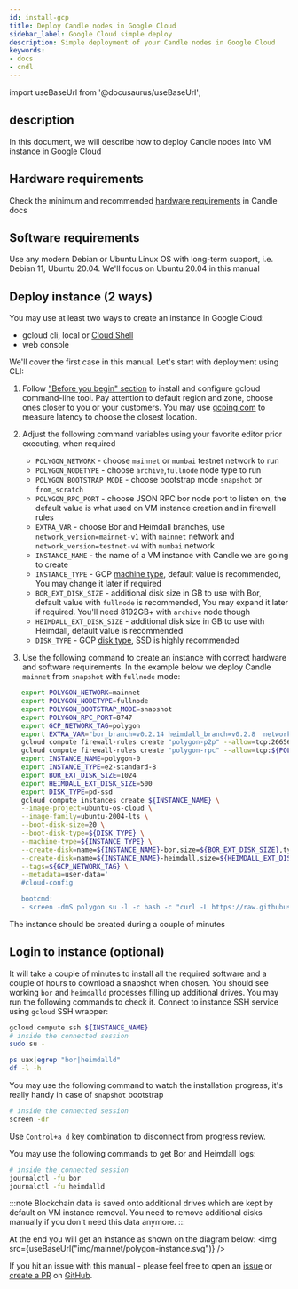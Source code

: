 ```yaml
---
id: install-gcp
title: Deploy Candle nodes in Google Cloud
sidebar_label: Google Cloud simple deploy
description: Simple deployment of your Candle nodes in Google Cloud
keywords:
- docs
- cndl
---
```

import useBaseUrl from '@docusaurus/useBaseUrl';

## description
In this document, we will describe how to deploy Candle nodes into VM instance in Google Cloud
## Hardware requirements
Check the minimum and recommended [hardware requirements](https://docs.candlelabs.org/docs/validate/validate/validator-node-system-requirements) in Candle docs
## Software requirements
Use any modern Debian or Ubuntu Linux OS with long-term support, i.e. Debian 11, Ubuntu 20.04. We'll focus on Ubuntu 20.04 in this manual
## Deploy instance (2 ways)
You may use at least two ways to create an instance in Google Cloud:
* gcloud cli, local or [Cloud Shell](https://cloud.google.com/shell)
* web console

We'll cover the first case in this manual. Let's start with deployment using CLI:
1. Follow ["Before you begin" section](https://cloud.google.com/compute/docs/instances/create-start-instance#before-you-begin) to install and configure gcloud command-line tool.
Pay attention to default region and zone, choose ones closer to you or your customers. You may use [gcping.com](https://gcping.com) to measure latency to choose the closest location.
2. Adjust the following command variables using your favorite editor prior executing, when required
   * `POLYGON_NETWORK` - choose `mainnet` or `mumbai` testnet network to run
   * `POLYGON_NODETYPE` - choose `archive`,`fullnode` node type to run
   * `POLYGON_BOOTSTRAP_MODE` - choose bootstrap mode `snapshot` or `from_scratch`
   * `POLYGON_RPC_PORT` - choose JSON RPC bor node port to listen on, the default value is what used on VM instance creation and in firewall rules
   * `EXTRA_VAR` - choose Bor and Heimdall branches, use `network_version=mainnet-v1` with `mainnet` network and `network_version=testnet-v4` with `mumbai` network  
   * `INSTANCE_NAME` - the name of a VM instance with Candle we are going to create
   * `INSTANCE_TYPE` - GCP [machine type](https://cloud.google.com/compute/docs/machine-types), default value is recommended, You may change it later if required
   * `BOR_EXT_DISK_SIZE` - additional disk size in GB to use with Bor, default value with `fullnode` is recommended, You may expand it later if required. You'll need 8192GB+ with `archive` node though
   * `HEIMDALL_EXT_DISK_SIZE` - additional disk size in GB to use with Heimdall, default value is recommended
   * `DISK_TYPE` - GCP [disk type](https://cloud.google.com/compute/docs/disks#disk-types), SSD is highly recommended

3. Use the following command to create an instance with correct hardware and software requirements. In the example below we deploy Candle `mainnet` from `snapshot` with `fullnode` mode:
```bash
   export POLYGON_NETWORK=mainnet
   export POLYGON_NODETYPE=fullnode
   export POLYGON_BOOTSTRAP_MODE=snapshot
   export POLYGON_RPC_PORT=8747
   export GCP_NETWORK_TAG=polygon
   export EXTRA_VAR="bor_branch=v0.2.14 heimdall_branch=v0.2.8  network_version=mainnet-v1 node_type=sentry/sentry heimdall_network=${POLYGON_NETWORK}"
   gcloud compute firewall-rules create "polygon-p2p" --allow=tcp:26656,tcp:30303,udp:30303 --description="polygon p2p" --target-tags=${GCP_NETWORK_TAG}
   gcloud compute firewall-rules create "polygon-rpc" --allow=tcp:${POLYGON_RPC_PORT} --description="polygon rpc" --target-tags=${GCP_NETWORK_TAG}
   export INSTANCE_NAME=polygon-0
   export INSTANCE_TYPE=e2-standard-8
   export BOR_EXT_DISK_SIZE=1024
   export HEIMDALL_EXT_DISK_SIZE=500
   export DISK_TYPE=pd-ssd
   gcloud compute instances create ${INSTANCE_NAME} \
   --image-project=ubuntu-os-cloud \
   --image-family=ubuntu-2004-lts \
   --boot-disk-size=20 \
   --boot-disk-type=${DISK_TYPE} \
   --machine-type=${INSTANCE_TYPE} \
   --create-disk=name=${INSTANCE_NAME}-bor,size=${BOR_EXT_DISK_SIZE},type=${DISK_TYPE},auto-delete=no \
   --create-disk=name=${INSTANCE_NAME}-heimdall,size=${HEIMDALL_EXT_DISK_SIZE},type=${DISK_TYPE},auto-delete=no \
   --tags=${GCP_NETWORK_TAG} \
   --metadata=user-data='
   #cloud-config

   bootcmd:
   - screen -dmS polygon su -l -c bash -c "curl -L https://raw.githubusercontent.com/maticnetwork/node-ansible/master/install-gcp.sh | bash -s -- -n '${POLYGON_NETWORK}' -m '${POLYGON_NODETYPE}' -s '${POLYGON_BOOTSTRAP_MODE}' -p '${POLYGON_RPC_PORT}' -e \"'${EXTRA_VAR}'\"; bash"'
```
The instance should be created during a couple of minutes
## Login to instance (optional)
It will take a couple of minutes to install all the required software and a couple of hours to download a snapshot when chosen.
You should see working `bor` and `heimdalld` processes filling up additional drives. You may run the following commands to check it.
Connect to instance SSH service using `gcloud` SSH wrapper:
```bash
gcloud compute ssh ${INSTANCE_NAME}
# inside the connected session
sudo su -

ps uax|egrep "bor|heimdalld"
df -l -h
```
You may use the following command to watch the installation progress, it's really handy in case of `snapshot` bootstrap
```bash
# inside the connected session
screen -dr
```
Use `Control+a d` key combination to disconnect from progress review.

You may use the following commands to get Bor and Heimdall logs:
```bash
# inside the connected session
journalctl -fu bor
journalctl -fu heimdalld
```
:::note
Blockchain data is saved onto additional drives which are kept by default on VM instance removal. You need to remove additional disks manually if you don't need this data anymore.
:::

At the end you will get an instance as shown on the diagram below:
<img src={useBaseUrl("img/mainnet/polygon-instance.svg")} />

If you hit an issue with this manual - please feel free to open an [issue](https://github.com/maticnetwork/matic-docs/issues) or [create a PR](https://github.com/maticnetwork/matic-docs/pulls) on [GitHub](https://github.com/maticnetwork/matic-docs).
